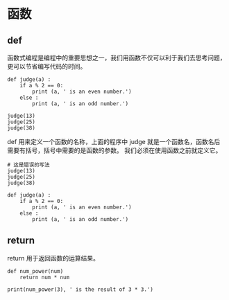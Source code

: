 # 函数

## def

函数式编程是编程中的重要思想之一，我们用函数不仅可以利于我们去思考问题，更可以节省编写代码的时间。

```
def judge(a) :
    if a % 2 == 0:
        print (a, ' is an even number.')
    else : 
        print (a, ' is an odd number.')

judge(13)
judge(25)
judge(38)
```
def  用来定义一个函数的名称，上面的程序中 judge 就是一个函数名，函数名后需要有括号，括号中需要的是函数的参数。
我们必须在使用函数之前就定义它。
```
# 这是错误的写法
judge(13)
judge(25)
judge(38)

def judge(a) :
    if a % 2 == 0:
        print (a, ' is an even number.')
    else : 
        print (a, ' is an odd number.')

```

## return
return 用于返回函数的运算结果。

```
def num_power(num)
    return num * num
    
print(num_power(3), ' is the result of 3 * 3.')
```
